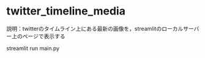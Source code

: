 # twitter_timeline_media

説明：twitterのタイムライン上にある最新の画像を，streamlitのローカルサーバー上のページで表示する


streamlit run main.py
